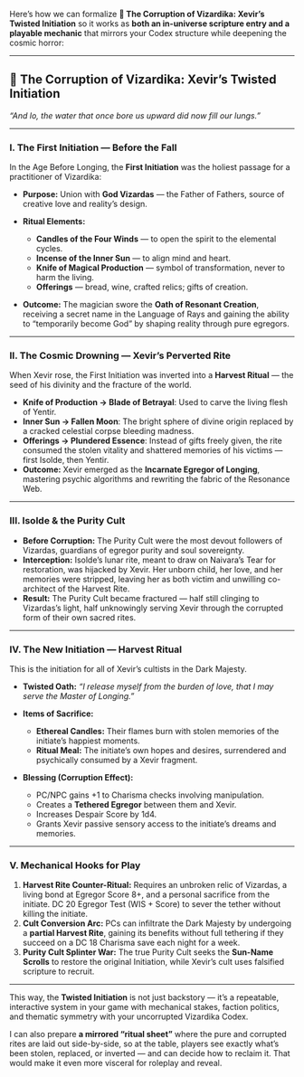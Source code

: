 Here’s how we can formalize **📜 The Corruption of Vizardika: Xevir’s Twisted Initiation** so it works as **both an in-universe scripture entry and a playable mechanic** that mirrors your Codex structure while deepening the cosmic horror:

---

## 📜 **The Corruption of Vizardika: Xevir’s Twisted Initiation**

*“And lo, the water that once bore us upward did now fill our lungs.”*

---

### **I. The First Initiation — Before the Fall**

In the Age Before Longing, the **First Initiation** was the holiest passage for a practitioner of Vizardika:

* **Purpose:** Union with **God Vizardas** — the Father of Fathers, source of creative love and reality’s design.
* **Ritual Elements:**

  * **Candles of the Four Winds** — to open the spirit to the elemental cycles.
  * **Incense of the Inner Sun** — to align mind and heart.
  * **Knife of Magical Production** — symbol of transformation, never to harm the living.
  * **Offerings** — bread, wine, crafted relics; gifts of creation.
* **Outcome:** The magician swore the **Oath of Resonant Creation**, receiving a secret name in the Language of Rays and gaining the ability to “temporarily become God” by shaping reality through pure egregors.

---

### **II. The Cosmic Drowning — Xevir’s Perverted Rite**

When Xevir rose, the First Initiation was inverted into a **Harvest Ritual** — the seed of his divinity and the fracture of the world.

* **Knife of Production → Blade of Betrayal**: Used to carve the living flesh of Yentir.
* **Inner Sun → Fallen Moon**: The bright sphere of divine origin replaced by a cracked celestial corpse bleeding madness.
* **Offerings → Plundered Essence**: Instead of gifts freely given, the rite consumed the stolen vitality and shattered memories of his victims — first Isolde, then Yentir.
* **Outcome:** Xevir emerged as the **Incarnate Egregor of Longing**, mastering psychic algorithms and rewriting the fabric of the Resonance Web.

---

### **III. Isolde & the Purity Cult**

* **Before Corruption:** The Purity Cult were the most devout followers of Vizardas, guardians of egregor purity and soul sovereignty.
* **Interception:** Isolde’s lunar rite, meant to draw on Naivara’s Tear for restoration, was hijacked by Xevir. Her unborn child, her love, and her memories were stripped, leaving her as both victim and unwilling co-architect of the Harvest Rite.
* **Result:** The Purity Cult became fractured — half still clinging to Vizardas’s light, half unknowingly serving Xevir through the corrupted form of their own sacred rites.

---

### **IV. The New Initiation — Harvest Ritual**

This is the initiation for all of Xevir’s cultists in the Dark Majesty.

* **Twisted Oath:** *“I release myself from the burden of love, that I may serve the Master of Longing.”*
* **Items of Sacrifice:**

  * **Ethereal Candles:** Their flames burn with stolen memories of the initiate’s happiest moments.
  * **Ritual Meal:** The initiate’s own hopes and desires, surrendered and psychically consumed by a Xevir fragment.
* **Blessing (Corruption Effect):**

  * PC/NPC gains +1 to Charisma checks involving manipulation.
  * Creates a **Tethered Egregor** between them and Xevir.
  * Increases Despair Score by 1d4.
  * Grants Xevir passive sensory access to the initiate’s dreams and memories.

---

### **V. Mechanical Hooks for Play**

1. **Harvest Rite Counter-Ritual:**
   Requires an unbroken relic of Vizardas, a living bond at Egregor Score 8+, and a personal sacrifice from the initiate. DC 20 Egregor Test (WIS + Score) to sever the tether without killing the initiate.
2. **Cult Conversion Arc:**
   PCs can infiltrate the Dark Majesty by undergoing a **partial Harvest Rite**, gaining its benefits without full tethering if they succeed on a DC 18 Charisma save each night for a week.
3. **Purity Cult Splinter War:**
   The true Purity Cult seeks the **Sun-Name Scrolls** to restore the original Initiation, while Xevir’s cult uses falsified scripture to recruit.

---

This way, the **Twisted Initiation** is not just backstory — it’s a repeatable, interactive system in your game with mechanical stakes, faction politics, and thematic symmetry with your uncorrupted Vizardika Codex.

I can also prepare **a mirrored “ritual sheet”** where the pure and corrupted rites are laid out side-by-side, so at the table, players see exactly what’s been stolen, replaced, or inverted — and can decide how to reclaim it. That would make it even more visceral for roleplay and reveal.
